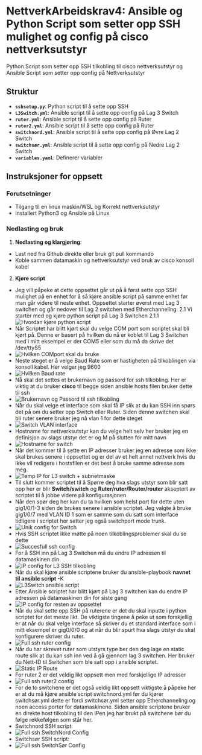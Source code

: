 # NettverkArbeidskrav4: Ansible og Python Script som setter opp SSH mulighet og config på cisco nettverksutstyr

Python Script som setter opp SSH tilkobling til cisco nettverksutstyr og Ansible Script som setter opp config på Nettverksutstyr

## Struktur

- **`sshsetup.py`**: Python script til å sette opp SSH
- **`L3Switch.yml`**: Ansible script til å sette opp config på Lag 3 Switch
- **`ruter.yml`**:  Ansible script til å sette opp config på Ruter
- **`ruter2.yml`**:  Ansible script til å sette opp config på Ruter
- **`switchnord.yml`**:  Ansible script til å sette opp config på Øvre Lag 2 Switch
- **`switchsør.yml`**:  Ansible script til å sette opp config på Nedre Lag 2 Switch
- **`variables.yaml`**: Definerer variabler

## Instruksjoner for oppsett

### Forutsetninger
- Tilgang til en linux maskin/WSL og Korrekt nettverksutstyr
- Installert Python3 og Ansible på Linux

### Nedlasting og bruk

1. **Nedlasting og klargjøring**:
- Last ned fra Github direkte eller bruk git pull kommando
- Koble sammen datamaskin og nettverksutstyr ved bruk av cisco konsoll kabel
2. **Kjøre script**
- Jeg vill påpeke at dette oppsettet går ut på å først sette opp SSH mulighet på en enhet for å så kjøre ansible script på samme enhet før man går videre til neste enhet. Oppsettet starter øverst med Lag 3 switchen og går nedover til Lag 2 switchen med Etherchanneling.
2.1 Vi starter med og kjøre python script på Lag 3 Switchen
2.1.1 ![Hvordan kjøre python script](https://github.com/user-attachments/assets/35e13b88-8b49-47c1-a5d5-8b79ed255e09)
- Når Scriptet har blitt kjørt skal du velge COM port som scriptet skal bli kjørt på. Denne er basert på hvilken du nå er koblet til Lag 3 Switchen med i mitt eksempel er der COM5 eller som du må da skrive det /dev/ttyS5
- ![Hvilken COMport skal du bruke](https://github.com/user-attachments/assets/1a4e6d57-85a8-48e0-a2e4-dec1bafd4129)
- Neste steget er å velge Baud Rate som er hastigheten på tilkoblingen via konsoll kabel. Her velger jeg 9600
- ![Hvilken Baud rate](https://github.com/user-attachments/assets/e61979a1-0cb9-4072-96d5-69727475d087)
- Nå skal det settes et brukernavn og passord for ssh tilkobling. Her er viktig at du bruker **cisco** til begge siden ansible hosts filen bruker dette til ssh
- ![Brukernavn og Passord til ssh tilkobling](https://github.com/user-attachments/assets/97dd6f1b-c29e-4d4a-a334-865dd9bca79d)
- Når du skal velge et interface som skal få IP slik at du kan SSH inn spørs det på om du setter opp Switch eller Ruter. Siden denne switchen skal bli ruter senere bruker jeg nå vlan 1 for dette steget
- ![Switch VLAN interface](https://github.com/user-attachments/assets/5c020107-2455-41f0-bdf3-570fe9c93db3)
- Hostname for nettverksutstyr kan du velge helt selv her bruker jeg en definisjon av slags utstyr det er og M på slutten for mitt navn 
- ![Hostname for switch](https://github.com/user-attachments/assets/d22f153c-7e22-47f6-86fe-652f7028c270)
- Når det kommer til å sette en IP adresser bruker jeg en adresse som ikke skal brukes senere i oppsettet og er del av et helt annet nettverk hvis du ikke vil redigere i hostsfilen er det best å bruke samme adresse som meg.
- ![Temp IP for L3 switch + subnetmaske](https://github.com/user-attachments/assets/883d724e-b202-46db-aaa0-4633614601d2)
- Til slutt kommer scriptet til å Spørre deg hva slags utstyr som blir satt opp her er blir **Switch/switch** og **Ruter/ruter/Router/router** akseptert av scriptet til å jobbe videre på konfigurasjonen
- Når den spør deg her kan du ta hvilken som helst port for dette uten gig1/0/1-3 siden de brukes senere i ansible scriptet. Jeg valgte å bruke gig1/0/7 med VLAN ID 1 som er samme som du satt som interface tidligere i scriptet her setter jeg også switchport mode trunk.
- ![Unik config for Switch](https://github.com/user-attachments/assets/5594a26d-b263-425b-8827-8f1a2a5a7ab0)
- Hvis SSH scriptet ikke møtte på noen tilkoblingsproblemer skal du se dette
- ![Succesfull ssh config](https://github.com/user-attachments/assets/7358f941-ff71-46e7-9f34-2a6d4e9a1680)
- For å SSH inn på Lag 3 Switchen må du endre IP adressen til datamaskinen din
- ![IP config for L3 SSH tilkobling](https://github.com/user-attachments/assets/707f5048-b0a8-4c80-9e0f-22daab236f08)
- Når du skal kjøre ansible scriptene bruker du ansible-playbook **navnet til ansible script** -K
- ![L3Switch ansible script](https://github.com/user-attachments/assets/47564226-e38e-4299-90b4-a7154fbd5f21)
- Etter Ansible scriptet har blitt kjørt på Lag 3 switchen kan du endre IP adressen på datamaskinen din for siste gang
- ![IP config for resten av oppsettet](https://github.com/user-attachments/assets/f7cde40c-2224-404e-9858-574825fd666b)
- Når du skal sette opp SSH på ruterene er det du skal inputte i python scriptet for det meste likt. De viktigste tingene å peke ut som forskjellig er at når du skal velge interface så skriver du et standard interface som i mitt eksempel er gig0/0/0 og at når du blir spurt hva slags utstyr du skal konfigurere skriver du ruter.
- ![Full ssh ruter config](https://github.com/user-attachments/assets/4a2dff2d-dc3c-4389-b041-585887522a7a)
- Når du har skrevet ruter som utstyrs type ber den deg lage en static route slik at du kan ssh inn ved å gå gjennom lag 3 switchen. Her bruker du Nett-ID til Switchen som ble satt opp i ansible scriptet.
- ![Static IP Route](https://github.com/user-attachments/assets/158a2c63-2f0e-4920-bcea-79720a531ab9)
- For ruter 2 er det veldig likt oppsett men med forskjellige IP adresser
- ![Full ssh ruter2 config](https://github.com/user-attachments/assets/ff1b121c-a9ba-4c86-a2b0-bf0fd68641cc)
- For de to switchene er det også veldig likt oppsett viktigste å påpeke her er at du må kjøre ansible script switchnord.yml før du kjører switchsør.yml dette er fordi switchsør.yml setter opp Etherchanneling og noen access porter for datamaskinene. Siden ansible scriptene bruker en direkte host tilkobling til den IPen jeg har brukt på switchene bør du følge rekkefølgen som står her.
- Switchnord SSH script:
- ![Full ssh SwitchNord Config](https://github.com/user-attachments/assets/b38ac1a2-ed15-4f6e-8907-a946359564e4)
- Switchsør SSH script:
- ![Full ssh SwitchSør Config](https://github.com/user-attachments/assets/c459a657-69ea-46d9-a7af-02067c6de290)

